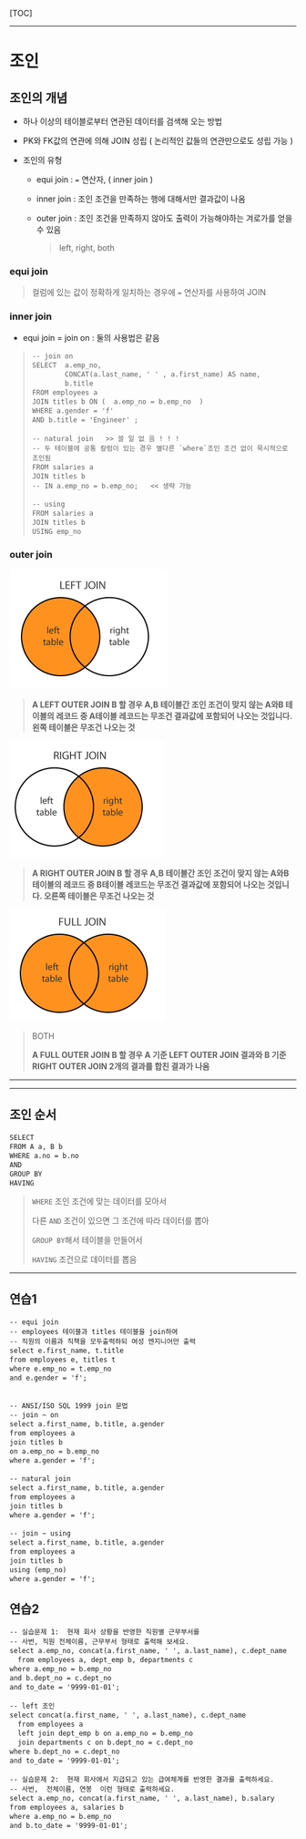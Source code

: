 [TOC]

---

# 조인

## 조인의 개념

- 하나 이상의 테이블로부터 연관된 데이터를 검색해 오는 방법

- PK와 FK값의 연관에 의해 JOIN 성립 ( 논리적인 값들의 연관만으로도 성립 가능 )

- 조인의 유형

  - equi join : `=` 연산자,  ( inner join )

  - inner join : 조인 조건을 만족하는 행에 대해서만 결과값이 나옴

  - outer join : 조인 조건을 만족하지 않아도 출력이 가능해야하는 겨로가를 얻을 수 있음

    > left, right, both



### equi join

>  컬럼에 있는 값이 정확하게 일치하는 경우에 `=` 연산자를 사용하여 JOIN



### inner join

- equi join = join on  : 둘의 사용법은 같음 

> ```mysql
> -- join on
> SELECT  a.emp_no,	
>         CONCAT(a.last_name, ' ' , a.first_name) AS name, 		
>         b.title  
> FROM employees a
> JOIN titles b ON (  a.emp_no = b.emp_no  )
> WHERE a.gender = 'f'  
> AND b.title = 'Engineer' ;
> 
> -- natural join   >> 쓸 일 없 음 ! ! ! 
> -- 두 테이블에 공통 칼럼이 있는 경우 별다른 `where`조인 조건 없이 묵시적으로 조인됨
> FROM salaries a 
> JOIN titles b
> -- IN a.emp_no = b.emp_no;   << 생략 가능
> 
> -- using
> FROM salaries a 
> JOIN titles b
> USING emp_no
> ```



### outer join

![1557193004273](assets/1557193004273.png)

> **A LEFT OUTER JOIN B 할 경우 A,B 테이블간 조인 조건이 맞지 않는 A와B 테이블의 레코드 중 A테이블 레코드는 무조건 결과값에 포함되어 나오는 것입니다. 왼쪽 테이블은 무조건 나오는 것**

![1557193027252](assets/1557193027252.png)

> **A RIGHT OUTER JOIN B 할 경우 A,B 테이블간 조인 조건이 맞지 않는 A와B 테이블의 레코드 중 B테이블 레코드는 무조건 결과값에 포함되어 나오는 것입니다. 오른쪽 테이블은 무조건 나오는 것**

![1557193058397](assets/1557193058397.png)

> BOTH 
>
> **A FULL OUTER JOIN B 할 경우 A 기준 LEFT OUTER JOIN 결과와 B 기준 RIGHT OUTER JOIN 2개의 결과를 합친 결과가 나옴**

---



---

## 조인 순서

```mysql
SELECT 
FROM A a, B b
WHERE a.no = b.no
AND
GROUP BY
HAVING
```

> `WHERE` 조인 조건에 맞는 데이터를 모아서
>
> 다른 `AND` 조건이 있으면 그 조건에 따라 데이터를 뽑아
>
> `GROUP BY`해서 테이블을 만들어서
>
> `HAVING` 조건으로 데이터를 뽑음

---



## 연습1

```mysql
-- equi join
-- employees 테이블과 titles 테이블을 join하여 
-- 직원의 이름과 직책을 모두출력하되 여성 엔지니어만 출력
select e.first_name, t.title
from employees e, titles t
where e.emp_no = t.emp_no
and e.gender = 'f';


-- ANSI/ISO SQL 1999 join 문법
-- join ~ on
select a.first_name, b.title, a.gender
from employees a
join titles b 
on a.emp_no = b.emp_no
where a.gender = 'f';

-- natural join
select a.first_name, b.title, a.gender
from employees a
join titles b 
where a.gender = 'f';

-- join ~ using
select a.first_name, b.title, a.gender
from employees a
join titles b 
using (emp_no)
where a.gender = 'f';
```



## 연습2

```mysql
-- 실습문제 1:  현재 회사 상황을 반영한 직원별 근무부서를  
-- 사번, 직원 전체이름, 근무부서 형태로 출력해 보세요.
select a.emp_no, concat(a.first_name, ' ', a.last_name), c.dept_name
  from employees a, dept_emp b, departments c
where a.emp_no = b.emp_no
and b.dept_no = c.dept_no
and to_date = '9999-01-01';

-- left 조인
select concat(a.first_name, ' ', a.last_name), c.dept_name
  from employees a
  left join dept_emp b on a.emp_no = b.emp_no
  join departments c on b.dept_no = c.dept_no
where b.dept_no = c.dept_no
and to_date = '9999-01-01';

-- 실습문제 2:  현재 회사에서 지급되고 있는 급여체계를 반영한 결과를 출력하세요.
-- 사번,  전체이름, 연봉  이런 형태로 출력하세요.    
select a.emp_no, concat(a.first_name, ' ', a.last_name), b.salary
from employees a, salaries b
where a.emp_no = b.emp_no
and b.to_date = '9999-01-01';
```




